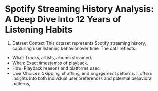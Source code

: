 # Spotify Streaming History Analysis: A Deep Dive Into 12 Years of Listening Habits

1. Dataset Context
This dataset represents Spotify streaming history, capturing user listening behavior over time. The data reflects:
- What: Tracks, artists, albums streamed.
- When: Exact timestamps of playback.
- How: Playback reasons and platforms used.
- User Choices: Skipping, shuffling, and engagement patterns.
It offers insights into both individual user preferences and potential behavioral patterns, 
